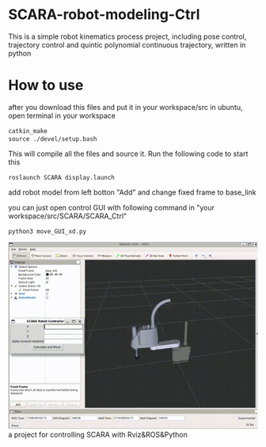 # SCARA-robot-modeling-Ctrl
This is a simple robot kinematics process project, including pose control, trajectory control and quintic polynomial continuous trajectory, written in python



# How to use
after you download this files and put it in your workspace/src in ubuntu, open terminal in your workspace
```
catkin_make
source ./devel/setup.bash
```
This will compile all the files and source it. Run the following code to start this
```
roslaunch SCARA display.launch
```
add robot model from left botton "Add" and change fixed frame to base_link

you can just open control GUI with following command in "your workspace/src/SCARA/SCARA_Ctrl"

```
python3 move_GUI_xd.py
```
![](xd.gif)
a project for controlling SCARA with Rviz&amp;ROS&amp;Python
